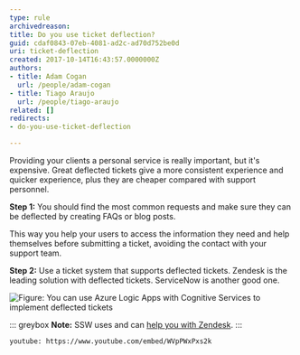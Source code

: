 ```yaml
---
type: rule
archivedreason: 
title: Do you use ticket deflection?
guid: cdaf0843-07eb-4081-ad2c-ad70d752be0d
uri: ticket-deflection
created: 2017-10-14T16:43:57.0000000Z
authors:
- title: Adam Cogan
  url: /people/adam-cogan
- title: Tiago Araujo
  url: /people/tiago-araujo
related: []
redirects:
- do-you-use-ticket-deflection

---
```


Providing your clients a personal service is really important, but it's expensive. Great deflected tickets give a more consistent experience and quicker experience, plus they are cheaper compared with support personnel. 

<!--endintro-->

**Step 1:** You should find the most common requests and make sure they can be deflected by creating FAQs or blog posts.

This way you help your users to access the information they need and help themselves before submitting a ticket, avoiding the contact with your support team.

**Step 2:** Use a ticket system that supports deflected tickets. Zendesk is the leading solution with deflected tickets. ServiceNow is another good one.

![Figure: You can use Azure Logic Apps with Cognitive Services to implement deflected tickets](azure-logic-deflected-tickets.jpg)  

::: greybox
**Note:** SSW uses and can [help you with Zendesk](https://www.ssw.com.au/ssw/Consulting/Zendesk.aspx).
:::

`youtube: https://www.youtube.com/embed/WVpPWxPxs2k`
